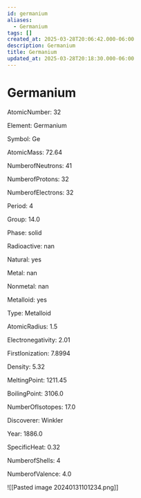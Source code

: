```yaml
---
id: germanium
aliases:
  - Germanium
tags: []
created_at: 2025-03-28T20:06:42.000-06:00
description: Germanium
title: Germanium
updated_at: 2025-03-28T20:18:30.000-06:00
---
```




# Germanium

AtomicNumber: 32

Element: Germanium

Symbol: Ge

AtomicMass: 72.64

NumberofNeutrons: 41

NumberofProtons: 32

NumberofElectrons: 32

Period: 4

Group: 14.0

Phase: solid

Radioactive: nan

Natural: yes

Metal: nan

Nonmetal: nan

Metalloid: yes

Type: Metalloid

AtomicRadius: 1.5

Electronegativity: 2.01

FirstIonization: 7.8994

Density: 5.32

MeltingPoint: 1211.45

BoilingPoint: 3106.0

NumberOfIsotopes: 17.0

Discoverer: Winkler

Year: 1886.0

SpecificHeat: 0.32

NumberofShells: 4

NumberofValence: 4.0



![[Pasted image 20240131101234.png]]

